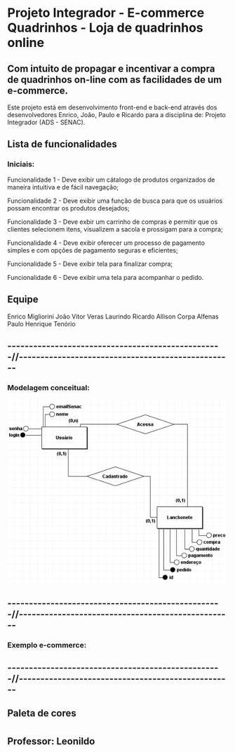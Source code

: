 # Projeto Integrador - E-commerce Quadrinhos - Loja de quadrinhos online

## Com intuito de propagar e incentivar a compra de quadrinhos on-line com as facilidades de um e-commerce.

Este projeto está em desenvolvimento front-end e back-end através dos desenvolvedores Enrico, João, Paulo e Ricardo para a disciplina de: Projeto Integrador (ADS - SENAC).

## Lista de funcionalidades

### Iniciais:

Funcionalidade 1 - Deve exibir um cátalogo de produtos organizados de maneira intuitiva e de fácil navegação; 

Funcionalidade 2 - Deve exibir uma função de busca para que os usuários possam encontrar os produtos desejados;

Funcionalidade 3 - Deve exbir um carrinho de compras e permitir que os clientes selecionem itens, visualizem a sacola e prossigam para a compra;

Funcionalidade 4 - Deve exibir oferecer um processo de pagamento simples e com opções de pagamento seguras e eficientes;

Funcionalidade 5 - Deve exibir tela para finalizar compra;

Funcionalidade 6 - Deve exibir uma tela para acompanhar o pedido.



## Equipe

Enrico Migliorini
João Vitor Veras Laurindo
Ricardo Allison Corpa Alfenas
Paulo Henrique Tenório


## --------------------------------------------------//--------------------------------------------------

### Modelagem conceitual:

![ModelagemMobile](https://github.com/RicardoCorpa/fit-system-mobile/blob/1096b84523fdc1b0ca744592eeca2b2ac39d4554/modeloConceitualMobile.png)

## --------------------------------------------------//--------------------------------------------------

### Exemplo e-commerce:



## --------------------------------------------------//--------------------------------------------------


## Paleta de cores

#

#

#

#

## Professor: Leonildo
